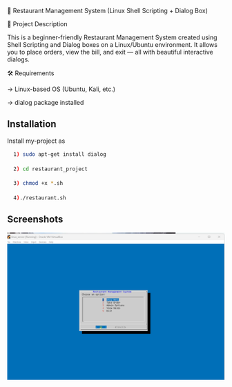 
🍴 Restaurant Management System (Linux Shell Scripting + Dialog Box)

📜 Project Description

This is a beginner-friendly Restaurant Management System created using Shell Scripting and Dialog boxes on a Linux/Ubuntu environment.
It allows you to place orders, view the bill, and exit — all with beautiful interactive dialogs.


🛠️ Requirements

-> Linux-based OS (Ubuntu, Kali, etc.)

-> dialog package installed
## Installation

Install my-project as

```bash
  1) sudo apt-get install dialog

  2) cd restaurant_project

  3) chmod +x *.sh

  4)./restaurant.sh


```

    
## Screenshots

![App Screenshot](RS.png)

